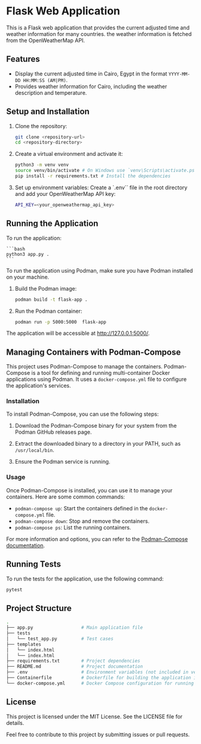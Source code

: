 # Flask Web Application

This is a Flask web application that provides the current adjusted time and weather information for many countries. the weather information is fetched from the OpenWeatherMap API.

## Features

- Display the current adjusted time in Cairo, Egypt in the format `YYYY-MM-DD HH:MM:SS (AM|PM)`.
- Provides weather information for Cairo, including the weather description and temperature.

## Setup and Installation

1. Clone the repository:

    ```bash
    git clone <repository-url>
    cd <repository-directory>
    ```

2. Create a virtual environment and activate it:

    ```bash
    python3 -m venv venv
    source venv/bin/activate # On Windows use `venv\Scripts\activate.ps1`
    pip install -r requirements.txt # Install the dependencies
    ```

3. Set up environment variables: Create a `.env`` file in the root directory and add your OpenWeatherMap API key:

    ```bash
    API_KEY=<your_openweathermap_api_key>
    ```

## Running the Application

To run the application:

   
    ```bash
    python3 app.py .
    ```


To run the application using Podman, make sure you have Podman installed on your machine.

1. Build the Podman image:

    ```bash
    podman build -t flask-app .
    ```

2. Run the Podman container:

    ```bash
    podman run -p 5000:5000  flask-app
    ```

The application will be accessible at <http://127.0.0.1:5000/>.
## Managing Containers with Podman-Compose

This project uses Podman-Compose to manage the containers. Podman-Compose is a tool for defining and running multi-container Docker applications using Podman. It uses a `docker-compose.yml` file to configure the application's services.

### Installation

To install Podman-Compose, you can use the following steps:

1. Download the Podman-Compose binary for your system from the Podman GitHub releases page.

2. Extract the downloaded binary to a directory in your PATH, such as `/usr/local/bin`.

3. Ensure the Podman service is running.

### Usage

Once Podman-Compose is installed, you can use it to manage your containers. Here are some common commands:

- `podman-compose up`: Start the containers defined in the `docker-compose.yml` file.
- `podman-compose down`: Stop and remove the containers.
- `podman-compose ps`: List the running containers.

For more information and options, you can refer to the [Podman-Compose documentation](https://github.com/containers/podman-compose).


## Running Tests

To run the tests for the application, use the following command:

```bash
pytest
```

## Project Structure

```bash
.
├── app.py                  # Main application file
├── tests
│   └── test_app.py         # Test cases
├── templates
│   └── index.html
│   └── index.html
├── requirements.txt        # Project dependencies
├── README.md               # Project documentation
├── .env                    # Environment variables (not included in version control)
├── Containerfile           # Dockerfile for building the application image
└── docker-compose.yml      # Docker Compose configuration for running the application

```

## License

This project is licensed under the MIT License. See the LICENSE file for details.

Feel free to contribute to this project by submitting issues or pull requests.
